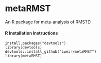 # metaRMST
An R package for meta-analysis of RMSTD

#### R Installation Instructions
```
install.packages("devtools")
library(devtools)
devtools::install_github("iweir/metaRMST")
library(metaRMST)
```
